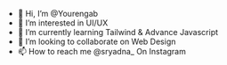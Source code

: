 - 👋 Hi, I’m @Yourengab
- 👀 I’m interested in UI/UX
- 🌱 I’m currently learning Tailwind & Advance Javascript
- 💞️ I’m looking to collaborate on Web Design
- 📫 How to reach me @sryadna_ On Instagram

